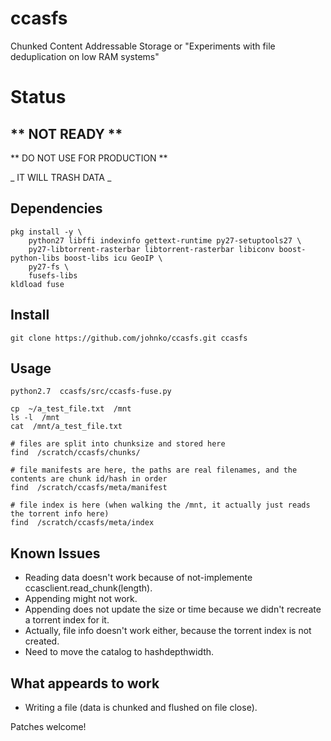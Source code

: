 # ccasfs
Chunked Content Addressable Storage or "Experiments with file deduplication on low RAM systems"

# Status

## ** NOT READY **

** DO NOT USE FOR PRODUCTION **

_ IT WILL TRASH DATA _

## Dependencies

```
pkg install -y \
    python27 libffi indexinfo gettext-runtime py27-setuptools27 \
    py27-libtorrent-rasterbar libtorrent-rasterbar libiconv boost-python-libs boost-libs icu GeoIP \
    py27-fs \
    fusefs-libs
kldload fuse
```

## Install

```
git clone https://github.com/johnko/ccasfs.git ccasfs
```

## Usage

```
python2.7  ccasfs/src/ccasfs-fuse.py

cp  ~/a_test_file.txt  /mnt
ls -l  /mnt
cat  /mnt/a_test_file.txt

# files are split into chunksize and stored here
find  /scratch/ccasfs/chunks/

# file manifests are here, the paths are real filenames, and the contents are chunk id/hash in order
find  /scratch/ccasfs/meta/manifest

# file index is here (when walking the /mnt, it actually just reads the torrent info here)
find  /scratch/ccasfs/meta/index
```

## Known Issues

- Reading data doesn't work because of not-implemente ccasclient.read_chunk(length).
- Appending might not work.
- Appending does not update the size or time because we didn't recreate a torrent index for it.
- Actually, file info doesn't work either, because the torrent index is not created.
- Need to move the catalog to hashdepthwidth.

## What appeards to work

- Writing a file (data is chunked and flushed on file close).

Patches welcome!
